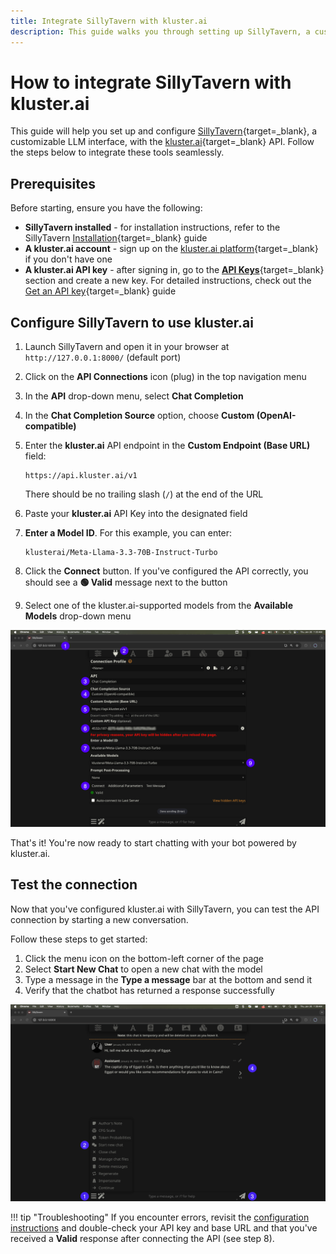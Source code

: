 ```yaml
---
title: Integrate SillyTavern with kluster.ai
description: This guide walks you through setting up SillyTavern, a customizable LLM interface, with the kluster.ai API to enable AI-powered conversations.
---
```


# How to integrate SillyTavern with kluster.ai

This guide will help you set up and configure [SillyTavern](https://sillytavernai.com/){target=\_blank}, a customizable LLM interface, with the [kluster.ai](https://www.kluster.ai/){target=\_blank} API. Follow the steps below to integrate these tools seamlessly.

## Prerequisites

Before starting, ensure you have the following:

- **SillyTavern installed** - for installation instructions, refer to the SillyTavern [Installation](https://docs.sillytavern.app/installation/){target=\_blank} guide
- **A kluster.ai account** - sign up on the [kluster.ai platform](https://platform.kluster.ai/signup){target=\_blank} if you don't have one
- **A kluster.ai API key** - after signing in, go to the [**API Keys**](https://platform.kluster.ai/apikeys){target=\_blank} section and create a new key. For detailed instructions, check out the [Get an API key](/get-started/get-api-key/){target=\_blank} guide

## Configure SillyTavern to use kluster.ai

1. Launch SillyTavern and open it in your browser at `http://127.0.0.1:8000/` (default port)
2. Click on the **API Connections** icon (plug) in the top navigation menu
3. In the **API** drop-down menu, select **Chat Completion**
4. In the **Chat Completion Source** option, choose **Custom (OpenAI-compatible)**
5. Enter the **kluster.ai** API endpoint in the **Custom Endpoint (Base URL)** field:

    ```text
    https://api.kluster.ai/v1
    ```

    There should be no trailing slash (`/`) at the end of the URL

6. Paste your **kluster.ai** API Key into the designated field
7. **Enter a Model ID**. For this example, you can enter:

    ```text
    klusterai/Meta-Llama-3.3-70B-Instruct-Turbo
    ```

8. Click the **Connect** button. If you've configured the API correctly, you should see a **🟢 Valid** message next to the button
9. Select one of the kluster.ai-supported models from the **Available Models** drop-down menu

![](/images/get-started/integrations/sillytavern/sillytavern-1.webp)

That's it! You're now ready to start chatting with your bot powered by kluster.ai.

## Test the connection

Now that you've configured kluster.ai with SillyTavern, you can test the API connection by starting a new conversation.

Follow these steps to get started:

1. Click the menu icon on the bottom-left corner of the page
2. Select **Start New Chat** to open a new chat with the model
3. Type a message in the **Type a message** bar at the bottom and send it
4. Verify that the chatbot has returned a response successfully

![](/images/get-started/integrations/sillytavern/sillytavern-2.webp)

!!! tip "Troubleshooting"
    If you encounter errors, revisit the [configuration instructions](#configure-sillytavern-to-use-klusterai) and double-check your API key and base URL and that you've received a **Valid** response after connecting the API (see step 8).
